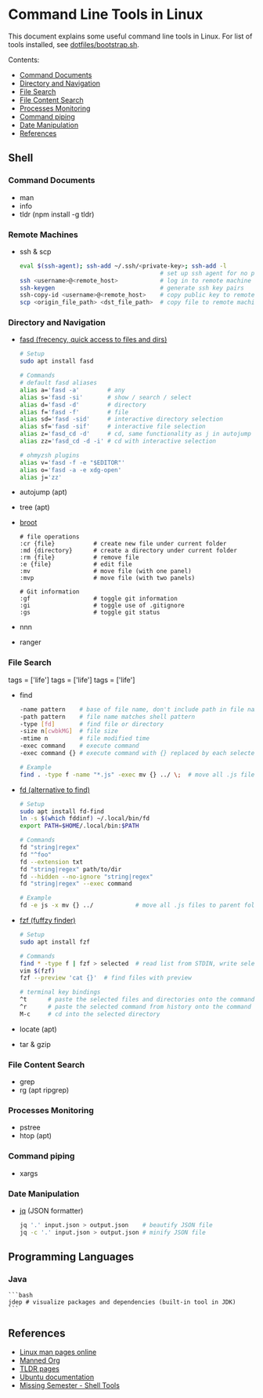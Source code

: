 # Command Line Tools in Linux

This document explains some useful command line tools in Linux. For list
of tools installed, see [dotfiles/bootstrap.sh](https://github.com/alexhyang/dotfiles/blob/main/bootstrap.sh).

Contents:

* [Command Documents](#command-documents)
* [Directory and Navigation](#directory-and-navigation)
* [File Search](#file-search)
* [File Content Search](#file-content-search)
* [Processes Monitoring](#processes-monitoring)
* [Command piping](#command-piping)
* [Date Manipulation](#date-manipulation)
* [References](#references)

## Shell

### Command Documents
*   man
*   info
*   tldr (npm install -g tldr)

### Remote Machines

*   ssh & scp
    ```bash
    eval $(ssh-agent); ssh-add ~/.ssh/<private-key>; ssh-add -l
                                            # set up ssh agent for no passphrase
    ssh <username>@<remote_host>            # log in to remote machine
    ssh-keygen                              # generate ssh key pairs
    ssh-copy-id <username>@<remote_host>    # copy public key to remote machine
    scp <origin_file_path> <dst_file_path>  # copy file to remote machine
    ```

### Directory and Navigation
*   [fasd (frecency, quick access to files and dirs)](https://github.com/clvv/fasd)
    ```bash
    # Setup
    sudo apt install fasd

    # Commands
    # default fasd aliases
    alias a='fasd -a'        # any
    alias s='fasd -si'       # show / search / select
    alias d='fasd -d'        # directory
    alias f='fasd -f'        # file
    alias sd='fasd -sid'     # interactive directory selection
    alias sf='fasd -sif'     # interactive file selection
    alias z='fasd_cd -d'     # cd, same functionality as j in autojump
    alias zz='fasd_cd -d -i' # cd with interactive selection

    # ohmyzsh plugins
    alias v='fasd -f -e "$EDITOR"'
    alias o='fasd -a -e xdg-open'
    alias j='zz'
    ```

*   autojump (apt)
*   tree (apt)

*   [broot](https://dystroy.org/broot/file-operations/)
    ```plaintext
    # file operations
    :cr {file}           # create new file under current folder
    :md {directory}      # create a directory under current folder
    :rm {file}           # remove file
    :e {file}            # edit file
    :mv                  # move file (with one panel)
    :mvp                 # move file (with two panels)

    # Git information
    :gf                  # toggle git information
    :gi                  # toggle use of .gitignore
    :gs                  # toggle git status
    ```

*   nnn
*   ranger

### File Search
tags    = ['life']
tags    = ['life']
tags    = ['life']
*   find
    ```bash
    -name pattern    # base of file name, don't include path in file name pattern
    -path pattern    # file name matches shell pattern
    -type [fd]       # find file or directory
    -size n[cwbkMG]  # file size
    -mtime n         # file modified time
    -exec command    # execute command
    -exec command {} # execute command with {} replaced by each selected file name

    # Example
    find . -type f -name "*.js" -exec mv {} ../ \;  # move all .js files to parent folder
    ```

*   [fd (alternative to find)](https://github.com/sharkdp/fd)
    ```bash
    # Setup
    sudo apt install fd-find
    ln -s $(which fddinf) ~/.local/bin/fd
    export PATH=$HOME/.local/bin:$PATH

    # Commands
    fd "string|regex"
    fd "^foo"
    fd --extension txt
    fd "string|regex" path/to/dir
    fd --hidden --no-ignore "string|regex"
    fd "string|regex" --exec command

    # Example
    fd -e js -x mv {} ../            # move all .js files to parent folder
    ```

*   [fzf (fuffzy finder)](https://github.com/junegunn/fzf)
    ```bash
    # Setup
    sudo apt install fzf

    # Commands
    find * -type f | fzf > selected  # read list from STDIN, write selected to STDOUT
    vim $(fzf)
    fzf --preview 'cat {}'  # find files with preview

    # terminal key bindings
    ^t      # paste the selected files and directories onto the command line
    ^r      # paste the selected command from history onto the command line
    M-c     # cd into the selected directory

    ```

*   locate (apt)
*   tar & gzip

### File Content Search
*   grep
*   rg (apt ripgrep)

### Processes Monitoring
*   pstree
*   htop (apt)

### Command piping
*   xargs

### Date Manipulation
*   [jq](https://jqlang.github.io/jq/tutorial/) (JSON formatter)
    ```bash
    jq '.' input.json > output.json    # beautify JSON file
    jq -c '.' input.json > output.json # minify JSON file

    ```

## Programming Languages

### Java
    ```bash
    jdep # visualize packages and dependencies (built-in tool in JDK)
    ```

## References
*   [Linux man pages online](https://man7.org/linux/man-pages/)
*   [Manned Org](https://manned.org/)
*   [TLDR pages](https://tldr.sh/)
*   [Ubuntu documentation](https://help.ubuntu.com/community/CommunityHelpWiki)
*   [Missing Semester - Shell Tools](https://missing.csail.mit.edu/2020/shell-tools/)
